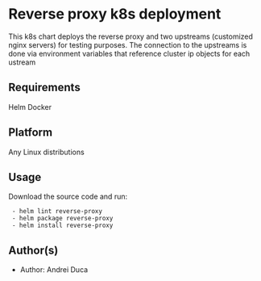 Reverse proxy k8s deployment
==================

This k8s chart deploys the reverse proxy and two upstreams (customized nginx servers) for testing purposes.
The connection to the upstreams is done via environment variables that reference cluster ip objects for each ustream

Requirements
------------
Helm
Docker

Platform
--------
Any Linux distributions

Usage
-----
Download the source code and run:
```
 - helm lint reverse-proxy
 - helm package reverse-proxy
 - helm install reverse-proxy
```

 Author(s)
-------------------
- Author: Andrei Duca